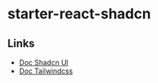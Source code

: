 # starter-react-shadcn

## Links

- [Doc Shadcn UI](https://ui.shadcn.com/)
- [Doc Tailwindcss](https://tailwindcss.com/)
